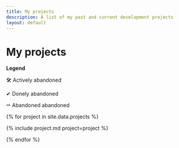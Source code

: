 ```yaml
---
title: My projects
description: A list of my past and current development projects
layout: default
---
```


# My projects

**Legend**

🛠 Actively abandoned

✔ Donely abandoned

⚰ Abandoned abandoned


{% for project in site.data.projects %}

{% include project.md project=project %}

{% endfor %}
